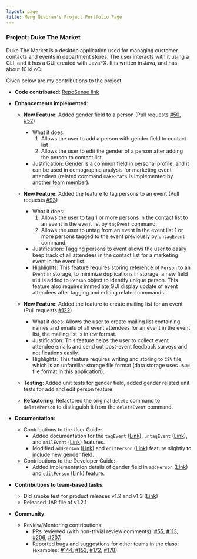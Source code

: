 ```yaml
---
layout: page
title: Meng Qiaoran's Project Portfolio Page
---
```


### Project: Duke The Market

Duke The Market is a desktop application used for managing customer contacts and events in department stores.
The user interacts with it using a CLI, and it has a GUI created with JavaFX. It is written in Java, and has about 10 kLoC.

Given below are my contributions to the project.

* **Code contributed**: [RepoSense link](https://nus-cs2103-ay2223s1.github.io/tp-dashboard/?search=Meng%20Qiaoran&sort=groupTitle&sortWithin=title&timeframe=commit&mergegroup=&groupSelect=groupByRepos&breakdown=true&checkedFileTypes=docs~functional-code~test-code~other&since=2022-09-16&tabOpen=true&tabType=authorship&tabAuthor=Qiaoran-M&tabRepo=AY2223S1-CS2103-F09-2%2Ftp%5Bmaster%5D&authorshipIsMergeGroup=false&authorshipFileTypes=docs~functional-code~test-code~other&authorshipIsBinaryFileTypeChecked=false&authorshipIsIgnoredFilesChecked=false)
* **Enhancements implemented**:
    * **New Feature**: Added gender field to a person (Pull requests [#50](https://github.com/AY2223S1-CS2103-F09-2/tp/pull/50), [#52](https://github.com/AY2223S1-CS2103-F09-2/tp/pull/52))
        * What it does: 
          1. Allows the user to add a person with gender field to contact list
          2. Allows the user to edit the gender of a person after adding the person to contact list.
        * Justification: Gender is a common field in personal profile, and it can be used in demographic
      analysis for marketing event attendees (related command `makeStats` is implemented by another team member).
      
    * **New Feature**: Added the feature to tag persons to an event (Pull requests [#93](https://github.com/AY2223S1-CS2103-F09-2/tp/pull/93))
       * What it does: 
           1. Allows the user to tag 1 or more persons in the contact list to an event in the event list by `tagEvent` command. 
           2. Allows the user to untag from an event in the event list 1 or more persons tagged to the event previously by `untagEvent` command.
      * Justification: Tagging persons to event allows the user to easily keep track of all attendees in the contact list for a marketing event in the event list.
      * Highlights: This feature requires storing reference of `Person` to an `Event` in storage,
      to minimize duplications in storage, a new field `Uid` is added to `Person` object to identify unique person.
      This feature also requires immediate GUI display update of event attendees after tagging and editing related commands.

  * **New Feature**: Added the feature to create mailing list for an event (Pull requests [#122](https://github.com/AY2223S1-CS2103-F09-2/tp/pull/122))
      * What it does: Allows the user to create mailing list containing names and emails of all event attendees for an
    event in the event list, the mailing list is in `CSV` format.
      * Justification: This feature helps the user to collect event attendee emails and send out post-event feedback surveys and notifications easily.
      * Highlights: This feature requires writing and storing to `CSV` file, which is an unfamiliar storage file format (data storage uses `JSON` file format in this application).

  * **Testing**: Added unit tests for gender field, added gender related unit tests for add and edit person feature.
  * **Refactoring**: Refactored the original `delete` command to `deletePerson` to distinguish it from the `deleteEvent` command.
* **Documentation**:
    * Contributions to the User Guide:
        * Added documentation for the `tagEvent` ([Link](https://ay2223s1-cs2103-f09-2.github.io/tp/UserGuide.html#tag-persons-to-an-event--tagevent)),
      `untagEvent` ([Link](https://ay2223s1-cs2103-f09-2.github.io/tp/UserGuide.html#untag-persons-from-an-event--untagevent)),
      and `mailEvent` ([Link](https://ay2223s1-cs2103-f09-2.github.io/tp/UserGuide.html#create-mailing-list-for-an-event--mailevent)) features.
        * Modified `addPerson` ([Link](https://ay2223s1-cs2103-f09-2.github.io/tp/UserGuide.html#adding-a-contact-addperson))
      and `editPerson` ([Link](https://ay2223s1-cs2103-f09-2.github.io/tp/UserGuide.html#editing-a-contact--editperson)) feature slightly to include new gender field.
    * Contributions to the Developer Guide:
        * Added implementation details of gender field in `addPerson` ([Link](https://ay2223s1-cs2103-f09-2.github.io/tp/DeveloperGuide.html#add-gender))
      and `editPerson` ([Link](https://ay2223s1-cs2103-f09-2.github.io/tp/DeveloperGuide.html#edit-gender)) feature.

* **Contributions to team-based tasks**:
    * Did smoke test for product releases v1.2 and v1.3 ([Link](https://github.com/AY2223S1-CS2103-F09-2/tp/releases))
    * Released JAR file of v1.2.1

* **Community**:
    * Review/Mentoring contributions:
        * PRs reviewed (with non-trivial review comments): [\#55](https://github.com/AY2223S1-CS2103-F09-2/tp/pull/55), [\#113](https://github.com/AY2223S1-CS2103-F09-2/tp/pull/113),
      [\#206](https://github.com/AY2223S1-CS2103-F09-2/tp/pull/206), [\#207](https://github.com/AY2223S1-CS2103-F09-2/tp/pull/207).
        * Reported bugs and suggestions for other teams in the class: (examples: [\#144](https://github.com/AY2223S1-CS2103T-W10-3/tp/issues/144), [\#153](https://github.com/AY2223S1-CS2103T-W10-3/tp/issues/153),
      [\#172](https://github.com/AY2223S1-CS2103T-W10-3/tp/issues/172), [\#178](https://github.com/AY2223S1-CS2103T-W10-3/tp/issues/178))
        
